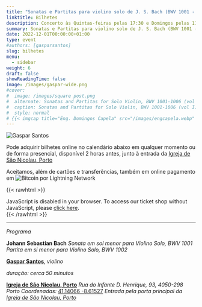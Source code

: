 ```yaml
---
title: "Sonatas e Partitas para violino solo de J. S. Bach (BWV 1001 - 1002)"
linktitle: Bilhetes
description: Concerto às Quintas-feiras pelas 17:30 e Domingos pelas 11:30 na Igreja de São Nicolau, Porto, Portugal
summary: Sonatas e Partitas para violino solo de J. S. Bach (BWV 1001 - 1002), Gaspar Santos, violino, na Igreja de São Nicolau, Porto
date: 2022-12-01T00:00:00+01:00
type: event
#authors: [gasparsantos]
slug: bilhetes
menu:
  - sidebar
weight: 6
draft: false
showReadingTime: false
image: /images/gaspar-wide.png
#cover:
#  image: /images/square post.png
#  alternate: Sonatas and Partitas for Solo Violin, BWV 1001-1006 (vol I) a
#  caption: Sonatas and Partitas for Solo Violin, BWV 1001-1006 (vol I)
#  style: normal
# {{< imgcap title="Eng. Domingos Capela" src="/images/engcapela.webp" >}}
---
```


![Gaspar Santos](/images/gaspar-wide.png)

Pode adquirir bilhetes online no calendário abaixo em qualquer momento ou de forma presencial, disponível 2 horas antes, junto à entrada da [Igreja de São Nicolau, Porto](https://pt.wikipedia.org/wiki/Igreja_de_S%C3%A3o_Nicolau_(Porto))

Aceitamos, além de cartões e transferências, também em online pagamento em ![Bitcoin por Lightning Network](/images/bitcoinsmall.png)

{{< rawhtml >}}
<link rel="stylesheet" type="text/css" href="https://pretix.eu/gfs/bach2022/widget/v1.css">
<script type="text/javascript" src="https://pretix.eu/widget/v1.pt-pt.js" async></script>

<pretix-widget event="https://pretix.eu/gfs/bach2022/"></pretix-widget>
<noscript>
   <div class="pretix-widget">
        <div class="pretix-widget-info-message">
            JavaScript is disabled in your browser. To access our ticket shop without JavaScript, please <a target="_blank" rel="noopener" href="https://pretix.eu/gfs/bach2022/">click here</a>.
        </div>
    </div>
</noscript>
{{< /rawhtml >}}

---

*Programa*

**Johann Sebastian Bach**
*Sonata em sol menor para Violino Solo, BWV 1001*
*Partita em si menor para Violino Solo, BWV 1002*

**[Gaspar Santos](/)**, *violino*

*duração: cerca 50 minutos*

**[Igreja de São Nicolau, Porto](https://pt.wikipedia.org/wiki/Igreja_de_S%C3%A3o_Nicolau_(Porto))**
*Rua do Infante D. Henrique, 93, 4050-298 Porto*
*Coordenadas:* [41.14066 -8.61527](https://goo.gl/maps/DJJ3sznjKx6BajTA7 "Google Maps")
*Entrada pela porta principal da [Igreja de São Nicolau, Porto](https://pt.wikipedia.org/wiki/Igreja_de_S%C3%A3o_Nicolau_(Porto))*

[Igreja de São Nicolau, Porto]: https://pt.wikipedia.org/wiki/Igreja_de_S%C3%A3o_Nicolau_(Porto)
